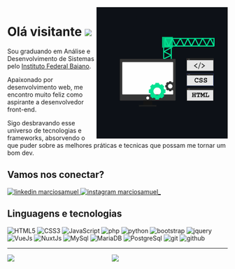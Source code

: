 <img align="right" src="https://github.com/marciosamuel/marciosamuel/blob/main/animation.gif"/>

# Olá visitante <img src="https://media.giphy.com/media/hvRJCLFzcasrR4ia7z/giphy.gif" width="25px">

Sou graduando em Análise e Desenvolvimento de Sistemas pelo [Instituto Federal Baiano](https://ifbaiano.edu.br/portal/ads-guanambi/).

Apaixonado por desenvolvimento web, me encontro muito feliz como aspirante a desenvolvedor front-end.

Sigo desbravando esse universo de tecnologias e frameworks, absorvendo o que puder sobre as melhores práticas e tecnicas que possam me tornar um bom dev.

## Vamos nos conectar?

<a href="https://www.linkedin.com/in/marciosamuel/">
    <img src="https://img.shields.io/badge/linkedin%20-0A66C2?style=for-the-badge&logo=linkedin&logoColor=white" alt="linkedin marciosamuel"/>
</a>

<a href="https://www.instagram.com/marciosamuel_/">
    <img src="https://img.shields.io/badge/instagram%20-DD2476?style=for-the-badge&logo=instagram&logoColor=white" alt="instagram marciosamuel_"/>
</a>

## Linguagens e tecnologias

![HTML5](https://img.shields.io/badge/html%205-141321?style=for-the-badge&logo=html5&logoColor=white&labelColor=E34F26)
![CSS3](https://img.shields.io/badge/css%203-141321?style=for-the-badge&logo=css3&logoColor=white&labelColor=1572B6)
![JavaScript](https://img.shields.io/badge/-JavaScript-141321?style=for-the-badge&logo=javascript&logoColor=white&labelColor=F7DF1E)
![php](https://img.shields.io/badge/-php-141321?style=for-the-badge&logo=php&logoColor=white&labelColor=777BB4)
![python](https://img.shields.io/badge/-python-141321?style=for-the-badge&logo=python&logoColor=white&labelColor=3776AB)
![bootstrap](https://img.shields.io/badge/-bootstrap-141321?style=for-the-badge&logo=bootstrap&logoColor=white&labelColor=563D7C)
![jquery](https://img.shields.io/badge/-jquery-141321?style=for-the-badge&logo=jquery&logoColor=white&labelColor=0769AD)
![VueJs](https://img.shields.io/badge/-vue-141321?style=for-the-badge&logo=vue.js&logoColor=white&labelColor=4FC08D)
![NuxtJs](https://img.shields.io/badge/-nuxt.js-141321?style=for-the-badge&logo=nuxt.js&logoColor=white&labelColor=00C58E)
![MySql](https://img.shields.io/badge/-mysql-141321?style=for-the-badge&logo=mysql&logoColor=white&labelColor=4479A1)
![MariaDB](https://img.shields.io/badge/-mariadb-141321?style=for-the-badge&logo=mariadb&logoColor=white&labelColor=003545)
![PostgreSql](https://img.shields.io/badge/-postgresql-141321?style=for-the-badge&logo=postgresql&logoColor=white&labelColor=336791)
![git](https://img.shields.io/badge/-git-141321?style=for-the-badge&logo=git&logoColor=white&labelColor=F05032)
![github](https://img.shields.io/badge/-github-141321?style=for-the-badge&logo=github&logoColor=white&labelColor=181717)

***

<img align="left" width="42.5%" src="https://github-readme-stats.vercel.app/api/top-langs/?username=marciosamuel&layout=compact&title_color=01E292&text_color=fff&bg_color=0D1117">
<img align="right" width="52.5%" src="https://github-readme-stats.vercel.app/api?username=marciosamuel&show_icons=true&theme=radical&title_color=01E292&text_color=fff&icon_color=01E292&bg_color=0D1117">
